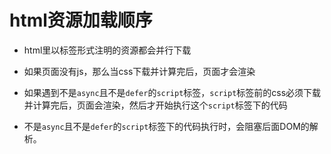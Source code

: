 # html资源加载顺序

* html里以标签形式注明的资源都会并行下载

* 如果页面没有js，那么当css下载并计算完后，页面才会渲染

* 如果遇到不是`async`且不是`defer`的`script`标签，`script`标签前的css必须下载并计算完后，页面会渲染，然后才开始执行这个`script`标签下的代码

* 不是`async`且不是`defer`的`script`标签下的代码执行时，会阻塞后面DOM的解析。